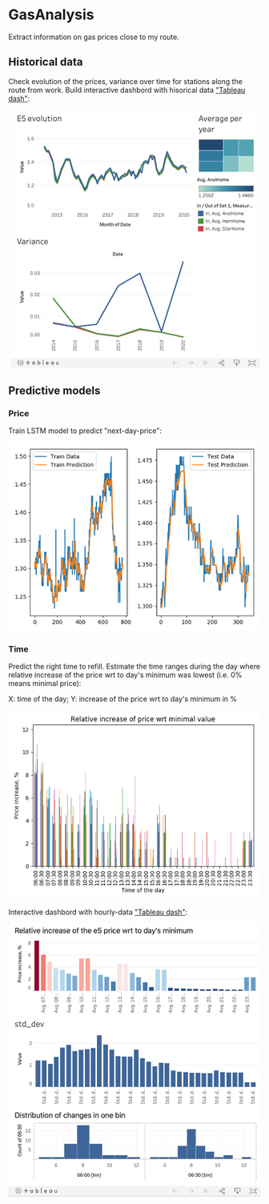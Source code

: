 # GasAnalysis
Extract information on gas prices close to my route. 

## Historical data
Check evolution of the prices, variance over time for stations along the route from work.
Build interactive dashbord with hisorical data ["Tableau dash"](https://public.tableau.com/profile/kirill.grevtsov#!/vizhome/GasPriceAnalysis_15826513372120/Dashboard1?publish=yes):

![alt text](https://github.com/grevtsovkirill/GasAnalysis/blob/master/Plots/tableau_dash.png)


## Predictive models

### Price
Train LSTM model to predict "next-day-price":

![alt text](https://github.com/grevtsovkirill/GasAnalysis/blob/master/Plots/LSTM_train_2017-01-01_2020-02-12load.png)

### Time
Predict the right time to refill. Estimate the time ranges during the day where relative increase of the price wrt to day's minimum was lowest (i.e. 0% means minimal price):

X: time of the day;
Y: increase of the price wrt to day's minimum in %

![alt text](https://github.com/grevtsovkirill/GasAnalysis/blob/master/Plots/relative_hourly_change.png)

Interactive dashbord with hourly-data ["Tableau dash"](https://public.tableau.com/profile/kirill.grevtsov#!/vizhome/PriceInference/Hourly_increase):

![alt text](https://github.com/grevtsovkirill/GasAnalysis/blob/master/Plots/tableau_dash_hourly.png)
